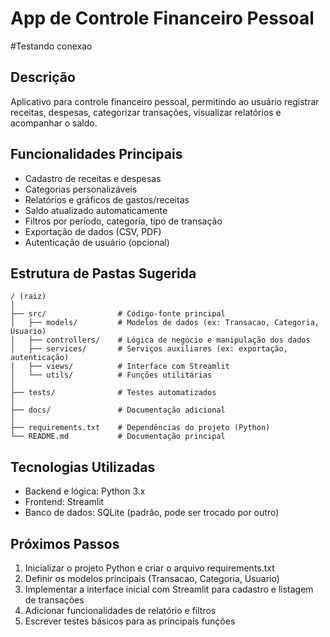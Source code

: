 # App de Controle Financeiro Pessoal

#Testando conexao

## Descrição
Aplicativo para controle financeiro pessoal, permitindo ao usuário registrar receitas, despesas, categorizar transações, visualizar relatórios e acompanhar o saldo.

## Funcionalidades Principais
- Cadastro de receitas e despesas
- Categorias personalizáveis
- Relatórios e gráficos de gastos/receitas
- Saldo atualizado automaticamente
- Filtros por período, categoria, tipo de transação
- Exportação de dados (CSV, PDF)
- Autenticação de usuário (opcional)

## Estrutura de Pastas Sugerida
```
/ (raiz)
│
├── src/                # Código-fonte principal
│   ├── models/         # Modelos de dados (ex: Transacao, Categoria, Usuario)
│   ├── controllers/    # Lógica de negócio e manipulação dos dados
│   ├── services/       # Serviços auxiliares (ex: exportação, autenticação)
│   ├── views/          # Interface com Streamlit
│   └── utils/          # Funções utilitárias
│
├── tests/              # Testes automatizados
│
├── docs/               # Documentação adicional
│
├── requirements.txt    # Dependências do projeto (Python)
└── README.md           # Documentação principal
```

## Tecnologias Utilizadas
- Backend e lógica: Python 3.x
- Frontend: Streamlit
- Banco de dados: SQLite (padrão, pode ser trocado por outro)

## Próximos Passos
1. Inicializar o projeto Python e criar o arquivo requirements.txt
2. Definir os modelos principais (Transacao, Categoria, Usuario)
3. Implementar a interface inicial com Streamlit para cadastro e listagem de transações
4. Adicionar funcionalidades de relatório e filtros
5. Escrever testes básicos para as principais funções 